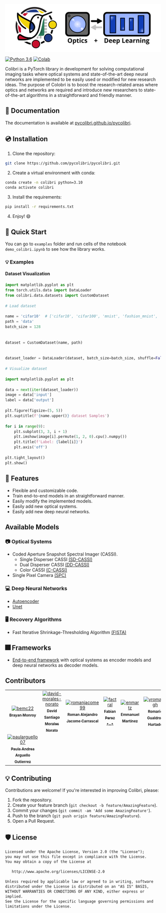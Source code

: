 <div style="display:flex;">
  <img src="docs/source/figures/colibri-banner.svg" alt="colibri-banner-full" style="width:100%;margin-left:auto;marging-right:auto;">
</div>

[![Python 3.6](https://img.shields.io/badge/python-3.10-blue.svg)](https://www.python.org/downloads/release/python-3100/)
[![Colab](https://colab.research.google.com/assets/colab-badge.svg)](https://colab.research.google.com/github/pycolibri/pycolibri/blob/main/main.ipynb)

Colibri is a PyTorch library in development for solving computational imaging tasks where optical systems and
state-of-the-art deep neural networks are implemented to be easily used or modified for new research ideas. The purpose
of Colobri is to boost the research-related areas where optics and networks are required and introduce new researchers
to state-of-the-art algorithms in a straightforward and friendly manner.

## 📑 Documentation

The documentation is available at [pycolibri.github.io/pycolibri](https://pycolibri.github.io/pycolibri/).

## 💿 Installation

1. Clone the repository:

```bash
git clone https://github.com/pycolibri/pycolibri.git
```

2. Create a virtual environment with conda:

```bash
conda create -n colibri python=3.10
conda activate colibri
```

3. Install the requirements:

```bash
pip install -r requirements.txt
```

4. Enjoy! 😄

## 🚀 Quick Start

You can go to ``examples`` folder and run cells of the notebook ``demo_colibri.ipynb`` to see how the library works.

### 💡 Examples

#### Dataset Visualization

```python
import matplotlib.pyplot as plt
from torch.utils.data import DataLoader
from colibri.data.datasets import CustomDataset

# Load dataset

name = 'cifar10'  # ['cifar10', 'cifar100', 'mnist', 'fashion_mnist', 'cave']
path = 'data'
batch_size = 128


dataset = CustomDataset(name, path)


dataset_loader = DataLoader(dataset, batch_size=batch_size, shuffle=False, num_workers=0)

# Visualize dataset

import matplotlib.pyplot as plt

data = next(iter(dataset_loader))
image = data['input']
label = data['output']

plt.figure(figsize=(5, 5))
plt.suptitle(f'{name.upper()} dataset Samples')

for i in range(9):
    plt.subplot(3, 3, i + 1)
    plt.imshow(image[i].permute(1, 2, 0).cpu().numpy())
    plt.title(f'Label: {label[i]}')
    plt.axis('off')

plt.tight_layout()
plt.show()

```

## 🧰 Features

- Flexible and customizable code.
- Train end-to-end models in an straightforward manner.
- Easily modify the implemented models.
- Easily add new optical systems.
- Easily add new deep neural networks.

## Available Models

### 📷 Optical Systems

- Coded Aperture Snapshot Spectral Imager (CASSI).
    - Single Disperser CASSI [(SD-CASSI)](https://pycolibri.github.io/pycolibri/stubs/colibri.optics.cassi.SD_CASSI.html#colibri.optics.cassi.SD_CASSI)
    - Dual Disperser CASSI [(DD-CASSI)](https://pycolibri.github.io/pycolibri/stubs/colibri.optics.cassi.DD_CASSI.html)
    - Color CASSI [(C-CASSI)](https://pycolibri.github.io/pycolibri/stubs/colibri.optics.cassi.C_CASSI.html)
- Single Pixel Camera [(SPC)](https://pycolibri.github.io/pycolibri/stubs/colibri.optics.spc.SPC.html)

### 💻️ Deep Neural Networks

- [Autoencoder](https://pycolibri.github.io/pycolibri/models.html)
- [Unet](https://pycolibri.github.io/pycolibri/models.html)

### 🖥 Recovery Algorithms

- Fast Iterative Shrinkage-Thresholding Algorithm [(FISTA)](https://pycolibri.github.io/pycolibri/recovery.html)

## 🎆 Frameworks

- [End-to-end framework](https://pycolibri.github.io/pycolibri/architectures.html) with optical systems as encoder models and deep neural networks as decoder models.

## Contributors

<!-- readme: bemc22,David-Morales-Norato,leonsuarez24,romanjacome99,Factral,Enmartz,yromariogh,paularguello07,leonsuarez24/- -start -->
<table>
	<tbody>
		<tr>
            <td align="center">
                <a href="https://github.com/bemc22">
                    <img src="https://avatars.githubusercontent.com/u/27647840?v=4" width="100;" alt="bemc22"/>
                    <br />
                    <sub><b>Brayan Monroy</b></sub>
                </a>
            </td>
            <td align="center">
                <a href="https://github.com/david-morales-norato">
                    <img src="https://avatars.githubusercontent.com/u/46037413?v=4" width="100;" alt="david-morales-norato"/>
                    <br />
                    <sub><b>David Santiago Morales Norato</b></sub>
                </a>
            </td>
            <td align="center">
                <a href="https://github.com/romanjacome99">
                    <img src="https://avatars.githubusercontent.com/u/18606737?v=4" width="100;" alt="romanjacome99"/>
                    <br />
                    <sub><b>Roman Alejandro Jacome Carrascal</b></sub>
                </a>
            </td>
            <td align="center">
                <a href="https://github.com/factral">
                    <img src="https://avatars.githubusercontent.com/u/74687828?v=4" width="100;" alt="factral"/>
                    <br />
                    <sub><b>Fabian Perez *-*</b></sub>
                </a>
            </td>
            <td align="center">
                <a href="https://github.com/enmartz">
                    <img src="https://avatars.githubusercontent.com/u/58752635?v=4" width="100;" alt="enmartz"/>
                    <br />
                    <sub><b>Emmanuel Martínez</b></sub>
                </a>
            </td>
            <td align="center">
                <a href="https://github.com/yromariogh">
                    <img src="https://avatars.githubusercontent.com/u/64557285?v=4" width="100;" alt="yromariogh"/>
                    <br />
                    <sub><b>Romario Gualdron Hurtado</b></sub>
                </a>
            </td>
		</tr>
		<tr>
            <td align="center">
                <a href="https://github.com/paularguello07">
                    <img src="https://avatars.githubusercontent.com/u/68118520?v=4" width="100;" alt="paularguello07"/>
                    <br />
                    <sub><b>Paula Andrea Arguello Gutierrez</b></sub>
                </a>
            </td>
		</tr>
	<tbody>
</table>
<!-- readme: bemc22,David-Morales-Norato,leonsuarez24,romanjacome99,Factral,Enmartz,yromariogh,paularguello07,leonsuarez24/- -end -->

## 💡 Contributing

Contributions are welcome! If you're interested in improving Colibri, please:

1. Fork the repository.
2. Create your feature branch (``git checkout -b feature/AmazingFeature``).
3. Commit your changes (``git commit -am 'Add some AmazingFeature'``).
4. Push to the branch (``git push origin feature/AmazingFeature``).
5. Open a Pull Request.

## 🛡️ License

```
Licensed under the Apache License, Version 2.0 (the "License");
you may not use this file except in compliance with the License.
You may obtain a copy of the License at

   http://www.apache.org/licenses/LICENSE-2.0

Unless required by applicable law or agreed to in writing, software
distributed under the License is distributed on an "AS IS" BASIS,
WITHOUT WARRANTIES OR CONDITIONS OF ANY KIND, either express or implied.
See the License for the specific language governing permissions and
limitations under the License.
```
